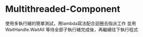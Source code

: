 # Multithreaded-Component

使用多執行緒的簡單測試，用lambda寫法配合迴圈去指派工作
並用WaitHandle.WaitAll 等待全部子執行緒完成後，再繼續往下執行程式
